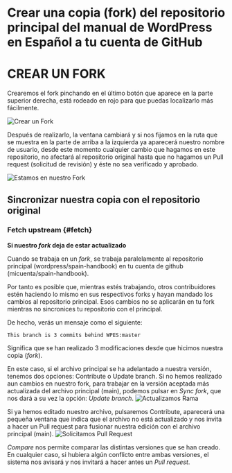 # Crear una copia (fork) del repositorio principal del manual de WordPress en Español a tu cuenta de GitHub


# CREAR UN FORK
Crearemos el fork pinchando en el último botón que aparece en la parte superior derecha, está rodeado en rojo para que puedas localizarlo más fácilmente.

![Crear un Fork](https://raw.githubusercontent.com/WPES/spain-handbook/master/assets/1.crearUnFork.png)

Después de realizarlo, la ventana cambiará y si nos fijamos en la ruta que se muestra en la parte de arriba a la izquierda ya aparecerá nuestro nombre de usuario, desde este momento cualquier cambio que hagamos en este repositorio, no afectará al repositorio original hasta que no hagamos un Pull request (solicitud de revisión) y éste no sea verificado y aprobado.

![Estamos en nuestro Fork](https://raw.githubusercontent.com/WPES/spain-handbook/master/assets/2.estamos-en-nuestro-fork.png)

## Sincronizar nuestra copia con el repositorio original

### Fetch upstream {#fetch}

**Si nuestro *fork* deja de estar actualizado**

Cuando se trabaja en un _fork_, se trabaja paralelamente al repositorio principal (wordpress/spain-handbook) en tu cuenta de github (micuenta/spain-handbook). 

Por tanto es posible que, mientras estés trabajando, otros contribuidores estén haciendo lo mismo en sus respectivos forks y hayan mandado los cambios al repositorio principal. Esos cambios no se aplicarán en tu fork mientras no sincronices tu repositorio con el principal.

De hecho, verás un mensaje como el siguiente:

`This branch is 3 commits behind WPES:master`

Significa que se han realizado 3 modificaciones desde que hicimos nuestra copia (*fork*).

En este caso, si el archivo principal se ha adelantado a nuestra versión, tenemos dos opciones: Contribute o Update branch.
Si no hemos realizado aun cambios en nuestro fork, para trabajar en la versión aceptada más actualizada del archivo principal (main), podemos pulsar en *Sync fork*, que nos dará a su vez la opción: _Update branch_.
![Actualizamos Rama](https://raw.githubusercontent.com/WPES/spain-handbook/master/assets/3.UpdateBranch.png)

Si ya hemos editado nuestro archivo, pulsaremos Contribute, aparecerá una pequeña ventana que indica que el archivo no está actualizado y nos invita a hacer un Pull request para fusionar nuestra edición con el archivo principal (main).
![Solicitamos Pull Request](https://raw.githubusercontent.com/WPES/spain-handbook/master/assets/4.Contribute-btn-and-send-PR.png)

*Compare* nos permite comparar las distintas versiones que se han creado.
En cualquier caso, si hubiera algún conflicto entre ambas versiones, el sistema nos avisará y nos invitará a hacer antes un *Pull request*.


